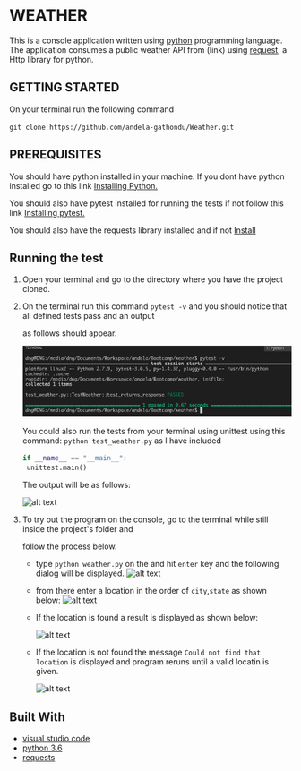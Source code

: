 # WEATHER

This is a console application written using [python](https://www.python.org/) programming language.
The application consumes a public weather API from (link) using [request](http://docs.python-requests.org/en/master/),
a Http library for python.

## GETTING STARTED

On your terminal run the following command

`git clone https://github.com/andela-gathondu/Weather.git`

## PREREQUISITES

You should have python installed in your machine.
If you dont have python installed go to this link
    [Installing Python.](https://tutorial.djangogirls.org/en/python_installation/)

You should also have pytest installed for running the tests if not follow this link
[Installing pytest.](http://docs.pytest.org/en/latest/getting-started.html)


You should also have the requests library installed and if not [Install](http://docs.python-requests.org/en/master/user/install/)

## Running the test

1. Open your terminal and go to the directory where you have the project cloned.

2. On the terminal run this command `pytest -v` and you should notice that all defined tests pass and an output

   as follows should appear.

    ![alt text](pytest.png "All tests PASSES")

   You could also run the tests from your terminal using unittest using this command: `python test_weather.py`
   as I have included
   ```python
   if __name__ == "__main__":
    unittest.main()
    ```

    The output will be as follows:

     ![alt text](python_test.png "unittest")


3. To try out the program on the console, go to the terminal while still inside the project's folder and

   follow the process below.

    * type `python weather.py` on the and hit `enter` key and the following dialog will be displayed.
    ![alt text](dialog.png "weather")

    * from there enter a location in the order of `city`,`state` as shown below:
    ![alt text](input.png "input")

    * If the location is found a result is displayed as shown below:

      ![alt text](output.png "Nairobi weather")

    * If the location is not found the message `Could not find that location`
      is displayed and program reruns until a valid locatin is given.

      ![alt text](error.png "error")


## Built With

* [visual studio code](https://code.visualstudio.com/)
* [python 3.6](https://www.python.org/downloads/)
* [requests](http://docs.python-requests.org/en/master/user/install/)